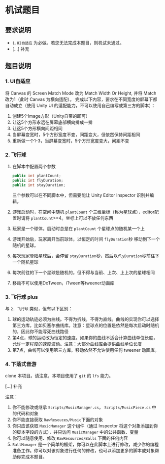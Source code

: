 # 机试题目 #

## 要求说明

*   `1.UI自适应` 为必做。若您无法完成本题目，则机试未通过。
*   [...] 补充

## 题目说明 ##

### 1. UI自适应 ###

将 Canvas 的 Screen Match Mode 改为 Match Width Or Height, 并将 Match 改为1（此时 Canvas 为横向适配）。
完成以下内容，要求在不同宽度的屏幕下都自动成立（使用 Unity UI 的适配能力，不可以使用自己编写或第三方的脚本）：

1. 创建5个Image方形（Unity自带的即可）
2. 让这5个方形永远在屏幕底部横向排成一排
3. 让这5个方形横向间距相同
4. 当屏幕变宽时，5个方形宽度不变，间距变大，但依然保持间距相同
5. 重新做一个1-3，当屏幕变宽时，5个方形宽度变大，间距不变

### 2. 飞行球 ###

1.  在脚本中配置两个参数

    ```c#
    public int plantCount;
    public int flyDuration;
    public int stayDuration;
    ```

    三个参数可以在不同脚本中，但需要能让 Unity Editor Inspector 识别并编辑。

2. 游戏启动时，在空间中随机 `plantCount` 个三维坐标（称为星球点），editor配置时请将 `plantCount`>=4。坐标上可以不放任何东西
3. 玩家是一个球体。启动时总是在 `plantCount` 个星球点的随机某一个上
4. 游戏开始后，玩家离开当前球体，以恒定的时间 `flyDuration`秒 移动到下一个随机的星球。
5. 每次玩家登陆星球后，会停留 `stayDuration`秒，然后以`flyDuration`秒前往下一个随机星球
6. 每次前往的下一个星球是随机的，但不得与当前、上次、上上次的星球相同
7. 移动不可以使用DoTween，iTween等tweener动画库


### 3. 飞行球 plus ###

与 `2. 飞行球` 类似，但有以下区别：

1. 球的运动轨迹必须为曲线。不得为折线，不得为直线。曲线的实现你可以选择第三方库，比如贝塞尔曲线库。注意：星球点的位置是依然是每次启动时随机的，因此你不能写死曲线路径
2. 第4点，球的运动改为恒定的速度。如果你的曲线不适合计算曲线单位长度，允许一定程度的速度波动。注意：大部分曲线库会提供曲线单位长度
3. 第7点，曲线可以使用第三方库。移动依然不允许使用任何 tweener 动画库。

<!-- ### UI文字滚动 ###

以手机端为设计目标，实现一个文本展示框（不需要背景图），要求

1. 该文本是一段文字
2. 该文本可以是几个字（一行），可以是较多字（折行为多行）；但不会超过手机屏幕，不需要做滚动，最多折5行
3. 该文本文字下方有类似下划线的图片做装饰，并有以下特点：
   1. 当一行就能显示时，没有下划线
   2. 当需要N行显示时，第一行到N-1都需要下划线图片，最后一行没有下划线
4. 下划线必须是图片，不能是 Unity 自带的 Underline 样式
5. 你可以通过自适配、UI MASK、脚本、插件等任意方式实现 -->

### 4. 下落式音游 ###

clone 本项目。请注意，本项目使用了 `git` 的 `lfs` 能力。

[...] 补充

注意：

1.  你不能修改或继承 `Scripts/MusicManager.cs`， `Scripts/MusicPiece.cs` 中的代码和对象
2.  你不能直接获取 `RawResouces/Music`下面的对象
3.  你只应该获取 `MusicManager` 这个组件（通过 Inspector 将这个对象添加到你的脚本字段的方式），并只访问 `MusicManager` 中的公共函数、变量
4.  你可以随意使用、修改 `RawResources/Balls` 下面的任何内容
5.  `BallManager` 是一个简单的框架，你可以在此脚本上进行修改，减少你的编程准备工作。你可以对该对象进行任何的修改，也可以添加更多的脚本或对象帮助你完成本题目。
